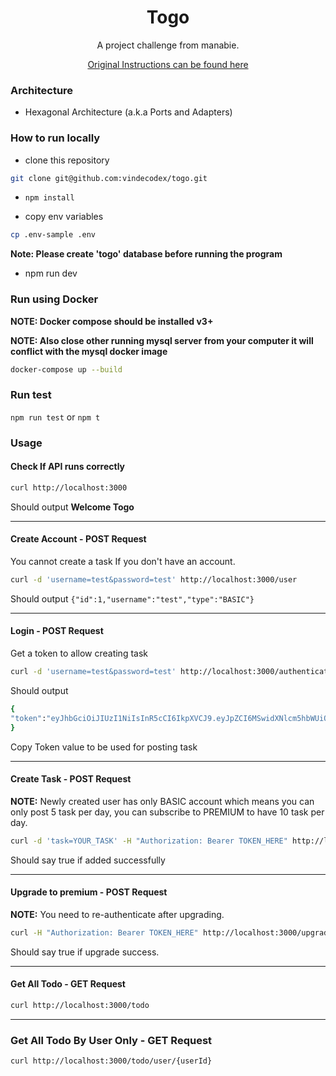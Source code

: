 <div align="center">
	<h1>Togo</h1>
	<p>A project challenge from manabie.</p>
	<a href="/CHALLENGE_INSTRUCTIONS.md">Original Instructions can be found here</a>
</div>

### Architecture
- Hexagonal Architecture (a.k.a Ports and Adapters)

### How to run locally

- clone this repository
```bash
git clone git@github.com:vindecodex/togo.git
```

- `npm install`

- copy env variables
```bash
cp .env-sample .env
```

**Note: Please create 'togo' database before running the program**

- npm run dev

### Run using Docker

**NOTE: Docker compose should be installed v3+**

**NOTE: Also close other running mysql server from your computer it will conflict with the mysql docker image**

```bash
docker-compose up --build
```

### Run test
`npm run test` or `npm t`

### Usage

#### Check If API runs correctly
```bash
curl http://localhost:3000
```
Should output **Welcome Togo**

---

#### Create Account - POST Request
You cannot create a task If you don't have an account.
```bash
curl -d 'username=test&password=test' http://localhost:3000/user
```
Should output `{"id":1,"username":"test","type":"BASIC"}`

---

#### Login - POST Request
Get a token to allow creating task
```bash
curl -d 'username=test&password=test' http://localhost:3000/authenticate
```
Should output
```bash
{
"token":"eyJhbGciOiJIUzI1NiIsInR5cCI6IkpXVCJ9.eyJpZCI6MSwidXNlcm5hbWUiOiJ0ZXN0IiwidHlwZSI6IkJBU0lDIiwiaWF0IjoxNjU4MzkyOTk1fQ.6LOrSehIyFGhYRULxOYvm2o1jLVFFzv3gkHSaZqYfBM"
}
```
Copy Token value to be used for posting task

---

#### Create Task - POST Request
**NOTE:** Newly created user has only BASIC account which means you can only post 5 task per day, you can subscribe to PREMIUM to have 10 task per day.
```bash
curl -d 'task=YOUR_TASK' -H "Authorization: Bearer TOKEN_HERE" http://localhost:3000/todo
```
Should say true if added successfully

---

#### Upgrade to premium - POST Request
**NOTE:** You need to re-authenticate after upgrading.
```bash
curl -H "Authorization: Bearer TOKEN_HERE" http://localhost:3000/upgrade
```
Should say true if upgrade success.

---

#### Get All Todo - GET Request
```bash
curl http://localhost:3000/todo
```

---

### Get All Todo By User Only - GET Request
```bash
curl http://localhost:3000/todo/user/{userId}
```
